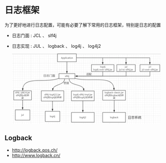 # 日志框架

为了更好地进行日志配置，可能有必要了解下常用的日志框架，特别是日志的配置

- 日志门面 : JCL 、 slf4j

- 日志实现 : JUL 、 logback 、 log4j 、 log4j2

    ![](./images/log-framework.png)


## Logback

- http://logback.qos.ch/
- http://www.logback.cn/
